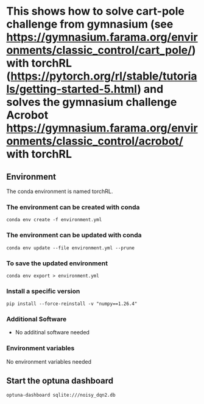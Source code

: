 # This shows how to solve cart-pole challenge from gymnasium (see https://gymnasium.farama.org/environments/classic_control/cart_pole/) with torchRL (https://pytorch.org/rl/stable/tutorials/getting-started-5.html) and solves the gymnasium challenge Acrobot https://gymnasium.farama.org/environments/classic_control/acrobot/ with torchRL

## Environment

The conda environment is named torchRL.

### The environment can be created with conda

````shell
conda env create -f environment.yml
````

### The environment can be updated with conda

````shell
conda env update --file environment.yml --prune
````

### To save the updated environment

````shell
conda env export > environment.yml
````

### Install a specific version

````shell
pip install --force-reinstall -v "numpy==1.26.4"
````

### Additional Software

- No additinal software needed

### Environment variables

No environment variables needed

## Start the optuna dashboard

````shell
optuna-dashboard sqlite:///noisy_dqn2.db
````
